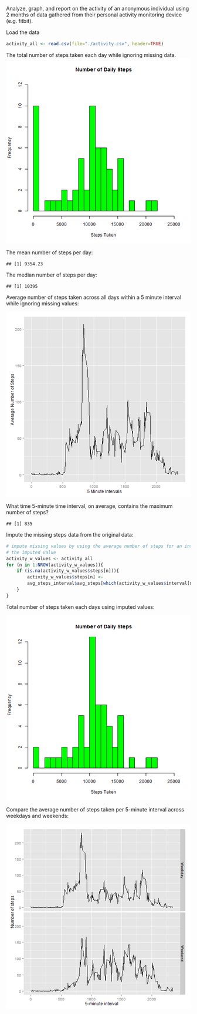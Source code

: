 Analyze, graph, and report on the activity of an anonymous individual using 2 months 
of data gathered from their personal activity monitoring device (e.g. fitbit).

Load the data


```r
activity_all <- read.csv(file="./activity.csv", header=TRUE)
```


The total number of steps taken each day while ignoring missing data.
![plot of chunk unnamed-chunk-3](figure/unnamed-chunk-3-1.png) 

The mean number of steps per day:

```
## [1] 9354.23
```

The median number of steps per day:

```
## [1] 10395
```

Average number of steps taken across all days within a 5 minute interval while 
ignoring missing values:

![plot of chunk unnamed-chunk-6](figure/unnamed-chunk-6-1.png) 

What time 5-minute time interval, on average, contains the maximum number of steps?


```
## [1] 835
```

Impute the missing steps data from the original data:


```r
# impute missing values by using the average number of steps for an interval as
# the imputed value
activity_w_values <- activity_all
for (n in 1:NROW(activity_w_values)){
    if (is.na(activity_w_values$steps[n])){
        activity_w_values$steps[n] <- 
        avg_steps_interval$avg_steps[which(activity_w_values$interval[n]==avg_steps_interval$interval)]
    }
}
```

Total number of steps taken each days using imputed values:

![plot of chunk unnamed-chunk-9](figure/unnamed-chunk-9-1.png) 

Compare the average number of steps taken per 5-minute interval across weekdays
and weekends:

![plot of chunk unnamed-chunk-10](figure/unnamed-chunk-10-1.png) 
